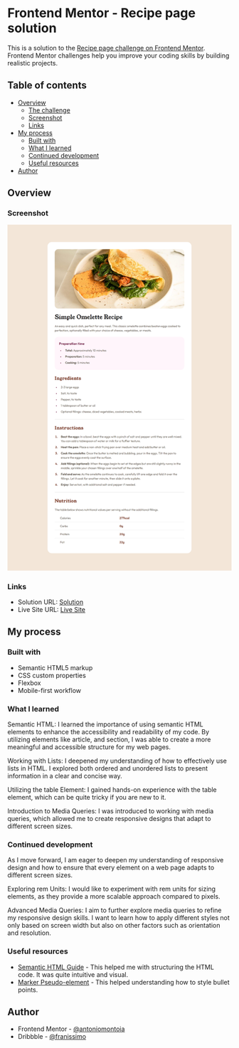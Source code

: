 # Frontend Mentor - Recipe page solution

This is a solution to the [Recipe page challenge on Frontend Mentor](https://www.frontendmentor.io/challenges/recipe-page-KiTsR8QQKm). Frontend Mentor challenges help you improve your coding skills by building realistic projects. 

## Table of contents

- [Overview](#overview)
  - [The challenge](#the-challenge)
  - [Screenshot](#screenshot)
  - [Links](#links)
- [My process](#my-process)
  - [Built with](#built-with)
  - [What I learned](#what-i-learned)
  - [Continued development](#continued-development)
  - [Useful resources](#useful-resources)
- [Author](#author)

## Overview

### Screenshot

![](./screenshot.png)

### Links

- Solution URL: [Solution](https://github.com/antoniomontoia/recipe-page-main)
- Live Site URL: [Live Site](https://antoniomontoia.github.io/recipe-page-main/)

## My process

### Built with

- Semantic HTML5 markup
- CSS custom properties
- Flexbox
- Mobile-first workflow

### What I learned

Semantic HTML: I learned the importance of using semantic HTML elements to enhance the accessibility and readability of my code. By utilizing elements like article, and section, I was able to create a more meaningful and accessible structure for my web pages.

Working with Lists: I deepened my understanding of how to effectively use lists in HTML. I explored both ordered and unordered lists to present information in a clear and concise way.

Utilizing the table Element: I gained hands-on experience with the table element, which can be quite tricky if you are new to it. 

Introduction to Media Queries: I was introduced to working with media queries, which allowed me to create responsive designs that adapt to different screen sizes.

### Continued development

As I move forward, I am eager to deepen my understanding of responsive design and how to ensure that every element on a web page adapts to different screen sizes.

Exploring rem Units: I would like to experiment with rem units for sizing elements, as they provide a more scalable approach compared to pixels.

Advanced Media Queries: I aim to further explore media queries to refine my responsive design skills. I want to learn how to apply different styles not only based on screen width but also on other factors such as orientation and resolution.

### Useful resources

- [Semantic HTML Guide](https://www.semrush.com/blog/semantic-html5-guide) - This helped me with structuring the HTML code. It was quite intuitive and visual.
- [Marker Pseudo-element](https://developer.mozilla.org/en-US/docs/Web/CSS/::marker) - This helped understanding how to style bullet points.

## Author

- Frontend Mentor - [@antoniomontoia](https://www.frontendmentor.io/profile/antoniomontoia)
- Dribbble - [@franissimo](https://www.twitter.com/franissimo)
